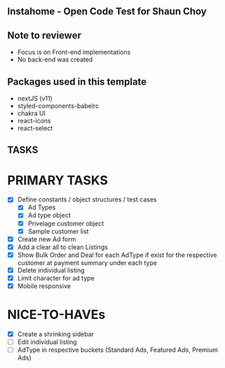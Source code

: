 ## Instahome - Open Code Test for Shaun Choy

## Note to reviewer

- Focus is on Front-end implementations
- No back-end was created

## Packages used in this template

- nextJS (v11)
- styled-components-babelrc
- chakra UI
- react-icons
- react-select

## TASKS

# PRIMARY TASKS

- [x] Define constants / object structures / test cases
  - [x] Ad Types
  - [x] Ad type object
  - [x] Privelage customer object
  - [x] Sample customer list
- [x] Create new Ad form
- [x] Add a clear all to clean Listings
- [x] Show Bulk Order and Deal for each AdType if exist for the respective customer at payment summary under each type
- [x] Delete individual listing
- [x] Limit character for ad type
- [x] Mobile responsive

# NICE-TO-HAVEs

- [x] Create a shrinking sidebar
- [ ] Edit individual listing
- [ ] AdType in respective buckets (Standard Ads, Featured Ads, Premium Ads)

